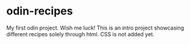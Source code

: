 # odin-recipes
My first odin project. Wish me luck!
This is an intro project showcasing different recipes solely through html. CSS is not added yet.
